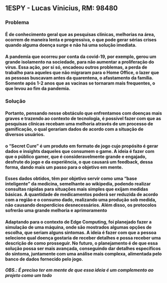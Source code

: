 

## 1ESPY - Lucas Vinicius, RM: 98480

### Problema
#### É de conhecimento geral que as pesquisas clínicas, melhorias na área, ocorrem de maneira lenta e progressiva, o que pode gerar sérias crises quando alguma doença surge e não há uma solução imediata.
#### A pandemia que ocorreu por conta da covid-19, por exemplo, gerou um grande isolamento na sociedade, para não aumentar a proliferação do vírus. Essa ação, por si só, encadeou outros problemas, a perda de trabalho para aqueles que não migraram para o Home Office, o lazer que as pessoas buscavam antes da quarentena, o afastamento da família. Somente após 1-2 anos que as vacinas se tornaram mais frequentes, o que levou ao fim da pandemia.
### Solução
#### Portanto, pensando nesse obstáculo que enfrentamos com doenças mais graves e trazendo ao contexto de tecnologia, é possível fazer com que as pesquisas clínicas recebam uma melhoria através de um processo de gamificação, o qual gerariam dados de acordo com a situação de diversos usuários.
#### o “Secret Cure” é um produto em formato de jogo cujo propósito é gerar dados e insights daqueles que consumem o game. A ideia é fazer com que o público gamer, que é consideravelmente grande e engajado, desfrute do jogo e da experiência, o que causará um feedback, dessa forma, dando mais um passo para o objetivo em mente.  

#### Esses dados obtidos, têm por objetivo servir como uma “base inteligente” da medicina, semelhante ao wikipedia, podendo realizar consultas rápidas para situações mais simples que exijam medidas básicas. A quantidade de medicamentos poderá ser reduzida de acordo com a região e o consumo dado, realizando uma produção sob medida, não causando desperdícios desnecessários. Além disso, os protocolos sofrerão uma grande melhoria e aprimoramento

#### Adaptando para o contexto de Edge Computing, foi planejado fazer a simulação de uma máquina, onde são mostrados algumas opções de escolha, que seriam alguns sintomas. A ideia é fazer com que a pessoa selecione qual doença gostaria de receber detalhes e possa receber uma descrição de como prosseguir. No futuro, o planejamento é de que essa solução possa ser mais avançada, conseguindo dar detalhes específicos do sintoma, juntamente com uma análise mais complexa, alimentada pelo banco de dados fornecido pelo jogo.

***OBS.: É preciso ter em mente de que essa ideia é um complemento ao projeto como um todo***